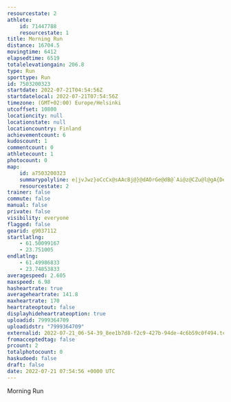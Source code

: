 ```yaml
---
resourcestate: 2
athlete:
    id: 71447788
    resourcestate: 1
title: Morning Run
distance: 16704.5
movingtime: 6412
elapsedtime: 6519
totalelevationgain: 206.8
type: Run
sporttype: Run
id: 7503200323
startdate: 2022-07-21T04:54:56Z
startdatelocal: 2022-07-21T07:54:56Z
timezone: (GMT+02:00) Europe/Helsinki
utcoffset: 10800
locationcity: null
locationstate: null
locationcountry: Finland
achievementcount: 6
kudoscount: 1
commentcount: 0
athletecount: 1
photocount: 0
map:
    id: a7503200323
    summarypolyline: e|jvJwz}oCcCx@sAAcBj@}@dAOrGe@dB@`Ai@z@CZu@l@gA{DeDqJa@kBG_CmBqHsC_RwAiFc@w@s@BwAiA_AqBg@eBMuPXgFv@mGOmGWeDHsA?mGKuPPaDSiCF}DOcB}@K}B_ImAOcBd@gB_@UNQbAGhCB|FOxHJ`Ee@`FWb@YDwAq@cBwCaA_GKkD]iBsByGkAy@{@gAe@kAgAgF@u@[uCh@}Ah@q@MgA}A{EA_JTqAF_B`@sBTuCRQBmAf@_Db@eAbAcAx@gC`DsFj@g@tAKx@}EZa@nBu@^cAFkA[gDgA{E_DOq@_@_@s@E{An@eA\gBJ{CIiDoBkEyCsHy@{BO{@cAs@ZaEtBoGh@wFo@eFv@eACw@o@qBoAkC_@eCMWkBdBg@?aAdAgAg@s@aAsAeH]qEs@}Aa@gBu@yFEkDeAeEIeDQqABkBOm@KwA?mAe@{EJwCOwCA_BFmLp@qE`@[nAyEDqBJc@^a@Rm@l@IHi@x@uB}@oCOkD{@cFo@kAOqB@mANcAj@eAOmJXm@nBOd@e@hCk@f@EX\l@pBtAbJAx@c@LQjAp@nER|DMrE\tEJjEx@pDZjAX^pAPxAbAn@e@rAcDn@Bx@|@vAbENvG\tCxAxDN|@cA`H]hDV~DIjCJ~BvAjGUzCwAnIwAvEc@l@q@zBaAfB{BnC[nBPtAvBbH^j@|AfAEdD`A~BfAjFz@nB~AxAbBdEbAnJTz@?tAd@jH?xAU~AJxAtGjd@FbGJ~@GrAVnDcAdKEhD\jAB`BmApTWbIF`BGvCm@nFWbGDrAZ`COdC@|BrAd@LrAb@zA?hHN`Ax@vAJl@bAjApCPCtAj@~@fAhCjApANT`BhEz@l@NUP`BdB~D\Sl@gDfAmBLs@Ou@Di@rAThApBz@p@nAe@`Af@ZwALsE~AVl@b@nCeAjEfBv@uBzAmCfBIz@W~@h@x@BvAsALjABtFNx@ErELdELfBXnAhBx@j@n@~AxHjAxAjANlCdBtIUvApBXlDRf@N|ISzEh@xDGxBNnEyBbHi@tDe@vAc@dDc@fAgB~IGhAk@jDMnMQ@Ik@IsADqBQeCJ_DVgBBkB?cKIaEMsAmCZY[kB\k@b@O\m@HSi@_@{DWoAUkCHeAe@EoBz@s@GBh@EP}Dx@i@cAYGs@}@YEc@^Yx@KjAsARc@SaBrAAj@{Aj@aAIuAd@
    resourcestate: 2
trainer: false
commute: false
manual: false
private: false
visibility: everyone
flagged: false
gearid: g9037112
startlatlng:
    - 61.50099167
    - 23.751005
endlatlng:
    - 61.49986833
    - 23.74853833
averagespeed: 2.605
maxspeed: 6.98
hasheartrate: true
averageheartrate: 141.8
maxheartrate: 170
heartrateoptout: false
displayhideheartrateoption: true
uploadid: 7999364709
uploadidstr: "7999364709"
externalid: 2022-07-21_06-54-39_8ee1b7d8-f2c9-427b-94de-4c6b59c0f494.tcx
fromacceptedtag: false
prcount: 2
totalphotocount: 0
haskudoed: false
draft: false
date: 2022-07-21 07:54:56 +0000 UTC
---
```

Morning Run